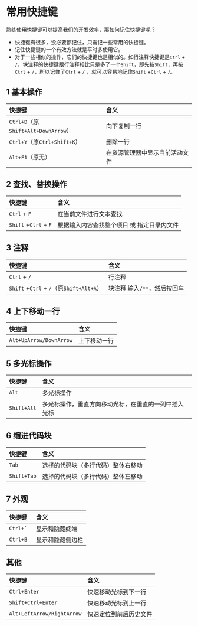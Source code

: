 # 常用快捷键

熟练使用快捷键可以提高我们的开发效率，那如何记住快捷键呢？

- 快捷键有很多，没必要都记住，只需记一些常用的快捷键。
- 记住快捷键的一个有效方法就是平时多使用它。
- 对于一些相似的操作，它们的快捷键也是相似的。如行注释快捷键是`Ctrl` + `/`，块注释的快捷键跟行注释相比只是多了一个`Shift`，即先按`Shift`，再按`Ctrl` + `/`，所以记住了`Ctrl` + `/`
  ，就可以容易地记住`Shift` +`Ctrl` +  `/`。

## 1 基本操作

| 快捷键                              | 含义                           |
| :---------------------------------- | :----------------------------- |
| `Ctrl+D`（原`Shift+Alt+DownArrow`） | 向下复制一行                   |
| `Ctrl+Y`（原`Ctrl+Shift+K`）        | 删除一行                       |
| `Alt+F1`（原无）                    | 在资源管理器中显示当前活动文件 |

## 2 查找、替换操作

| 快捷键                | 含义                                       |
| :-------------------- | :----------------------------------------- |
| `Ctrl` + `F`          | 在当前文件进行文本查找                     |
| `Shift` +`Ctrl` + `F` | 根据输入内容查找整个项目 或 指定目录内文件 |

## 3 注释

| 快捷键                                    | 含义                         |
| :---------------------------------------- | :--------------------------- |
| `Ctrl` + `/`                              | 行注释                       |
| `Shift` +`Ctrl` +  `/`（原`Shift+Alt+A`） | 块注释 输入`/**`，然后按回车 | 方法或类注释，,自动根据参数和返回值生成注释模板 |

## 4 上下移动一行

| 快捷键                  | 含义         |
| :---------------------- | :----------- |
| `Alt+UpArrow/DownArrow` | 上下移动一行 |

## 5 多光标操作

| 快捷键      | 含义                                                 |
| :---------- | :--------------------------------------------------- |
| `Alt`       | 多光标操作                                           |
| `Shift+Alt` | 多光标操作，垂直方向移动光标，在垂直的一列中插入光标 |

## 6 缩进代码块

| 快捷键      | 含义                               |
| :---------- | :--------------------------------- |
| `Tab`       | 选择的代码块（多行代码）整体右移动 |
| `Shift+Tab` | 选择的代码块（多行代码）整体左移动 |

## 7 外观

| 快捷键        | 含义             |
| :------------ | :--------------- |
| ```Ctrl+` ``` | 显示和隐藏终端   |
| `Ctrl+B`      | 显示和隐藏侧边栏 |

## 其他

| 快捷键             | 含义                 |
| :----------------- | :------------------- |
| `Ctrl+Enter`       | 快速移动光标到下一行 |
| `Shift+Ctrl+Enter` | 快速移动光标到上一行 |
| `Alt+LeftArrow/RightArrow` | 快速定位到前后历史文件 |
